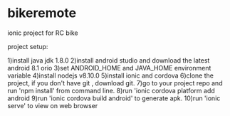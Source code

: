 # bikeremote
ionic project for RC bike

project setup:

1)install java jdk 1.8.0
2)install android studio and download the latest android 8.1 orio
3)set ANDROID_HOME and JAVA_HOME environment variable
4)install nodejs v8.10.0
5)install ionic and cordova
6)clone the project, if you don't have git , download git.
7)go to your project repo and run 'npm install' from command line.
8)run 'ionic cordova platform add android
9)run 'ionic cordova build android' to generate apk.
10)run 'ionic serve' to view on web browser

